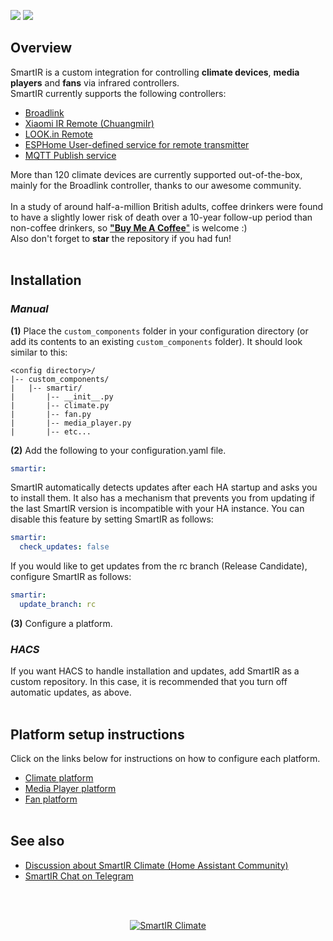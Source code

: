 [![](https://img.shields.io/github/v/release/smartHomeHub/SmartIR.svg?style=flat-square)](https://github.com/smartHomeHub/SmartIR/releases/latest) [![](https://img.shields.io/badge/HACS-Custom-orange.svg?style=flat-square)](https://github.com/custom-components/hacs)

## Overview
SmartIR is a custom integration for controlling **climate devices**, **media players** and **fans** via infrared controllers.<br>
SmartIR currently supports the following controllers:
* [Broadlink](https://www.home-assistant.io/integrations/broadlink/)
* [Xiaomi IR Remote (ChuangmiIr)](https://www.home-assistant.io/integrations/remote.xiaomi_miio/)
* [LOOK.in Remote](http://look-in.club/devices/remote)
* [ESPHome User-defined service for remote transmitter](https://esphome.io/components/api.html#user-defined-services)
* [MQTT Publish service](https://www.home-assistant.io/docs/mqtt/service/)

More than 120 climate devices are currently supported out-of-the-box, mainly for the Broadlink controller, thanks to our awesome community.<br><br>
In a study of around half-a-million British adults, coffee drinkers were found to have a slightly lower risk of death over a 10-year follow-up period than non-coffee drinkers, so [**"Buy Me A Coffee**"](https://www.buymeacoffee.com/vassilis) is welcome :)<br>
Also don't forget to **star** the repository if you had fun!<br><br>


## Installation
### *Manual*
**(1)** Place the `custom_components` folder in your configuration directory (or add its contents to an existing `custom_components` folder).
It should look similar to this:
```
<config directory>/
|-- custom_components/
|   |-- smartir/
|       |-- __init__.py
|       |-- climate.py
|       |-- fan.py
|       |-- media_player.py
|       |-- etc...
```
**(2)** Add the following to your configuration.yaml file.
```yaml
smartir:
```

SmartIR automatically detects updates after each HA startup and asks you to install them. It also has a mechanism that prevents you from updating if the last SmartIR version is incompatible with your HA instance. You can disable this feature by setting SmartIR as follows:
```yaml
smartir:
  check_updates: false
```

If you would like to get updates from the rc branch (Release Candidate), configure SmartIR as follows:
```yaml
smartir:
  update_branch: rc
```

**(3)** Configure a platform.

### *HACS*
If you want HACS to handle installation and updates, add SmartIR as a custom repository. In this case, it is recommended that you turn off automatic updates, as above.
<br><br>


## Platform setup instructions
Click on the links below for instructions on how to configure each platform.
* [Climate platform](/docs/CLIMATE.md)
* [Media Player platform](/docs/MEDIA_PLAYER.md)
* [Fan platform](/docs/FAN.md)
<br><br>

## See also
* [Discussion about SmartIR Climate (Home Assistant Community)](https://community.home-assistant.io/t/smartir-control-your-climate-tv-and-fan-devices-via-ir-rf-controllers/)
* [SmartIR Chat on Telegram](https://t.me/smartHomeHub)

<br><br>
<p align="center">
  <a href="https://www.buymeacoffee.com/vassilis"><img src="https://www.buymeacoffee.com/assets/img/custom_images/orange_img.png" alt="SmartIR Climate"></a>
</p>
